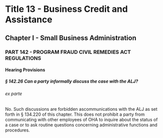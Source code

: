 
# Title 13 - Business Credit and Assistance
## Chapter I - Small Business Administration
### PART 142 - PROGRAM FRAUD CIVIL REMEDIES ACT REGULATIONS
#### Hearing Provisions
##### § 142.26 Can a party informally discuss the case with the ALJ?
###### ex parte

No. Such discussions are forbidden ascommunications with the ALJ as set forth in § 134.220 of this chapter. This does not prohibit a party from communicating with other employees of OHA to inquire about the status of a case or to ask routine questions concerning administrative functions and procedures.
